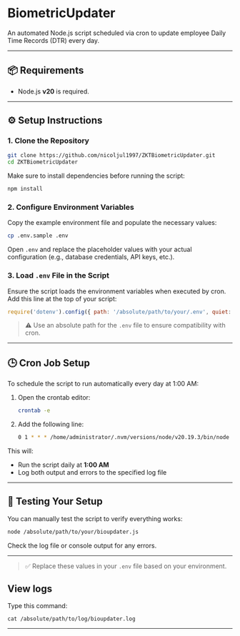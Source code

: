 # BiometricUpdater

An automated Node.js script scheduled via cron to update employee Daily Time Records (DTR) every day.

---

## 📦 Requirements

- Node.js **v20** is required.
  
---

## ⚙️ Setup Instructions

### 1. Clone the Repository

```bash
git clone https://github.com/nicoljul1997/ZKTBiometricUpdater.git
cd ZKTBiometricUpdater
```

Make sure to install dependencies before running the script:
```bash
npm install
```

### 2. Configure Environment Variables

Copy the example environment file and populate the necessary values:

```bash
cp .env.sample .env
```

Open `.env` and replace the placeholder values with your actual configuration (e.g., database credentials, API keys, etc.).

### 3. Load `.env` File in the Script

Ensure the script loads the environment variables when executed by cron. Add this line at the top of your script:

```js
require('dotenv').config({ path: '/absolute/path/to/your/.env', quiet: true });
```

> ⚠️ Use an absolute path for the `.env` file to ensure compatibility with cron.

---

## 🕒 Cron Job Setup

To schedule the script to run automatically every day at 1:00 AM:

1. Open the crontab editor:

    ```bash
    crontab -e
    ```

2. Add the following line:

    ```bash
    0 1 * * * /home/administrator/.nvm/versions/node/v20.19.3/bin/node /absolute/path/to/your/bioupdater.js >> /absolute/path/to/log/bioupdater.log 2>&1
    ```

This will:
- Run the script daily at **1:00 AM**
- Log both output and errors to the specified log file

---

## 🧪 Testing Your Setup

You can manually test the script to verify everything works:

```bash
node /absolute/path/to/your/bioupdater.js
```

Check the log file or console output for any errors.

---

> ✅ Replace these values in your `.env` file based on your environment.

## View logs
Type this command:
```
cat /absolute/path/to/log/bioupdater.log
```

---
